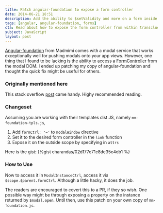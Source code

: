 ```yaml
---
title: Patch angular-foundation to expose a form controller
date: 2014-06-21 18:51
description: Add the ability to $setValidity and more on a form inside a modal
tags: [angular, angular-foundation, forms]
cta: Read about how to expose the form controller from within transcluded modal DOM
subject: JavaScript
layout: post
---
```


[Angular-foundation](http://madmimi.github.io/angular-foundation/) from Madmimi comes with a modal service that works exceptionally well
for pushing modals onto your app views. However, one thing that I found to be lacking is the ability to access a 
[FormController](https://docs.angularjs.org/api/ng/type/form.FormController) from the modal DOM. I ended up patching my copy
of angular-foundation and thought the quick fix might be useful for others.

### Originally mentioned here ###
This stack overflow [post](http://stackoverflow.com/questions/15935224/angularjs-access-formcontroller-of-a-form-placed-inside-transcluded-directive-f) came handy. Highy recommended reading.

### Changeset ###
Assuming you are working with their templates dist JS, namely `mm-foundation-tpls.js`,

1. Add `formCtrl: '='` to `modalWindow` directive
2. Set it to the desired form controller in the `link` function
3. Expose it on the outside scope by specifying in `attrs`

Here is the gist:
{%gist charandas/02d177e71c8de35e4db1 %}

### How to Use ###

Now to access it in `ModalInstanceCtrl`, access it via `$scope.$parent.formCtrl`. Although a little hacky, it does the job.

The readers are encouraged to covert this to a PR, if they so wish. One possible way might be through exposing a property on the instance 
returned by `$modal.open`. Until then, use this patch on your own copy of `mm-foundation.js`.



